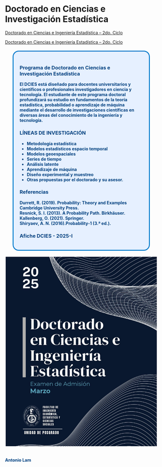 # Doctorado en Ciencias e Investigación Estadística  

[Doctorado en Ciencias e Ingeniería Estadística – 2do. Ciclo](https://alamg-phd.github.io/AcademicTools/PHD%20-%20Antonio%20Lam%20-%202do%20Ciclo.html)


<a href="https://alamg-phd.github.io/AcademicTools/PHD%20-%20Antonio%20Lam%20-%202do%20Ciclo.html" target="_blank">
Doctorado en Ciencias e Ingeniería Estadística – 2do. Ciclo
</a>


<br>

<div style="
  border: 3px solid #007ACC;
  border-radius: 20px;
  background-color: #E6F0FF;
  padding: 20px;
  margin: 20px auto;
  max-width: 90%;
  box-sizing: border-box;
  display: block;
  word-wrap: break-word;
  overflow-wrap: break-word;
  overflow: hidden; /* Oculta cualquier contenido que desborde */
">

<b style="color:#004080;">

### Programa de Doctorado en Ciencias e Investigación Estadística  

El DCIES está diseñado para docentes universitarios y científicos o profesionales investigadores en ciencia y tecnología. El estudiante de este programa doctoral profundizará su estudio en fundamentos de la teoría estadística, probabilidad o aprendizaje de máquina mediante el desarrollo de investigaciones científicas en diversas áreas del conocimiento de la ingeniería y tecnología.  

### LÍNEAS DE INVESTIGACIÓN  

- Metodología estadística
- Modelos estadísticos espacio temporal
- Modelos geoespaciales
- Series de tiempo
- Análisis latente
- Aprendizaje de máquina
- Diseño experimental y muestreo
- Otras propuestas por el doctorado y su asesor.

### Referencias  

Durrett, R. (2019). Probability: Theory and Examples Cambridge University Press.   
Resnick, S. I. (2013). A Probability Path. Birkhäuser.   
Kallenberg, O. (2021). Springer.    
Shiryaev, A. N. (2016).Probability-1 (3.ª ed.).  

### Afiche DCIES - 2025-I  

</div>

<div align="center">
  <img src="https://raw.githubusercontent.com/alamg-phd/AcademicTools/main/afiche_doctorado_20205.jpg" 
       alt="Afiche Doctorado 2025" 
       width="500" />
</div>

<br> 
<br>
<b>Antonio Lam</b></p>
